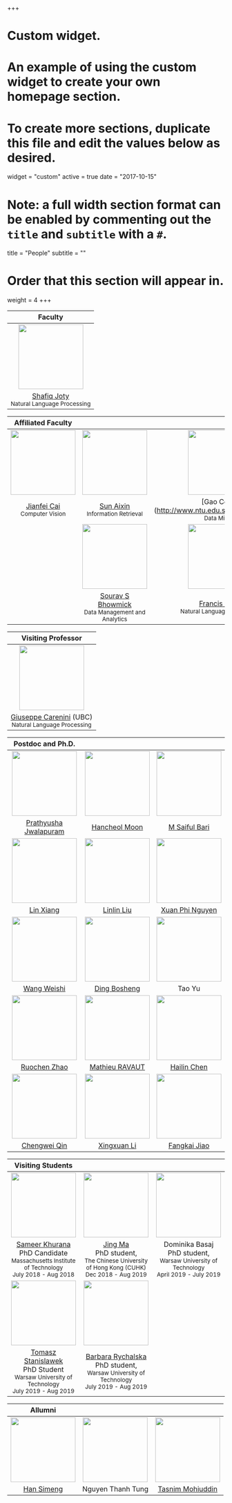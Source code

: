 +++
# Custom widget.
# An example of using the custom widget to create your own homepage section.
# To create more sections, duplicate this file and edit the values below as desired.
widget = "custom"
active = true
date = "2017-10-15"
# Note: a full width section format can be enabled by commenting out the `title` and `subtitle` with a `#`.
title = "People"
subtitle = ""

# Order that this section will appear in.
weight = 4
+++




| Faculty |
|:---: |
| <img class="img-circle" style="width: 150px;" src="./person/Joty.jpg"> |
| [Shafiq Joty](https://raihanjoty.github.io/)<br><small>Natural Language Processing</small>|

| Affiliated Faculty | | | |
|:---: | :---: | :---: | :---: |
| <img class="img-circle" style="width: 150px;" src="./person/cai_.jpeg"> | <img class="img-circle" style="width: 150px;" src="./person/Aixin_.jpg"> | <img class="img-circle" style="width: 150px;" src="./person/gao_.jpg"> | <img class="img-circle" style="width: 150px;" src="./person/andre.jpg">|
| [Jianfei Cai](http://www.ntu.edu.sg/home/asjfcai/)<br> <small>Computer Vision</small> | [Sun Aixin](https://www.ntu.edu.sg/home/axsun/)<br> <small>Information Retrieval</small>| [Gao Cong] (http://www.ntu.edu.sg/home/gaocong/)<br> <small>Data Mining</small>| [Andrea Nanetti] (http://andreananetti.com) <br> <small>Digital Humanities</small>|
| | <img class="img-circle" style="width: 150px;" src="./person/sourav.jpeg"> | <img class="img-circle" style="width: 150px;" src="./person/bond.jpg"> | |
| | [Sourav S Bhowmick](http://www.ntu.edu.sg/home/assourav/)<br> <small>Data Management and Analytics</small> | [Francis Bond](http://www.ntu.edu.sg/home/fcbond/)<br> <small>Natural Language Processing</small>| |



| Visiting Professor |
| :---: |
|<img class="img-circle" style="width: 150px;" src="./person/carenini.jpg">|
| [Giuseppe Carenini](http://www.cs.ubc.ca/~carenini/) (UBC) <br><small>Natural Language Processing</small>| 


|Postdoc and Ph.D. | | |
|:---: | :---: | :---: |
| <img class="img-circle" style="width: 150px;" src="./person/prathyusha.jpg"> | <img class="img-circle" style="width: 150px;" src="./person/han.jpg"> | <img class="img-circle" style="width: 150px;" src="./person/saiful.jpg"> |
| [Prathyusha Jwalapuram](https://pjwalapuram.com) | [Hancheol Moon](https://han8931.github.io/) | [M Saiful Bari](https://sbmaruf.github.io) |
| <img class="img-circle" style="width: 150px;" src="./person/LinXiang.jpg"> | <img class="img-circle" style="width: 150px;" src="./person/linlin.png">  | <img class="img-circle" style="width: 150px;" src="./person/phi.jpg"> |
| [Lin Xiang](https://shawnlimn.github.io) | [Linlin Liu](https://sg.linkedin.com/in/linlin-liu-26392846) | [Xuan Phi Nguyen](https://www.linkedin.com/in/xuanphinguyen/) |
|  <img class="img-circle" style="width: 150px;" src="./person/wang.jpg"> | <img class="img-circle" style="width: 150px;" src="./person/bosheng.jpeg"> | <img class="img-circle" style="width: 150px;" src="./person/tao.jpg"> |
| [Wang Weishi](https://www.linkedin.com/in/weishi-wang/) | [Ding Bosheng](https://www.linkedin.com/in/ding-bosheng-58b3b262/) | Tao Yu |
| <img class="img-circle" style="width: 150px;" src="./person/ruochen.jpg"> | <img class="img-circle" style="width: 150px;" src="./person/ravaut.jpg"> | <img class="img-circle" style="width: 150px;" src="./person/Chen.jpg"> |
| [Ruochen Zhao](https://www.linkedin.com/in/esther-ruochen-zhao-855357150/) | [Mathieu RAVAUT](https://ravoxsg.github.io/)  | [Hailin Chen](https://www.linkedin.com/in/chenhailin/) |
| <img class="img-circle" style="width: 150px;" src="./person/ChengweiQin.jpeg"> |   <img class="img-circle" style="width: 150px;" src="./person/xingxuanli.png"> | <img class="img-circle" style="width: 150px;" src="./person/fengkai.png"> |
| [Chengwei Qin](https://qcwthu.github.io/) | [Xingxuan Li](https://xingxuanli.github.io) | [Fangkai Jiao](http://jiaofangkai.com/)  |


|Visiting Students| | |
|:---:| :---: | :---: |
|<img class="img-circle" style="width: 150px;" src="./person/sameer.jpeg">| <img class="img-circle" style="width: 150px;" src="./person/majing.jpg">| <img class="img-circle" style="width: 150px;" src="./person/dominica.jpg">|
|[Sameer Khurana](http://people.csail.mit.edu/sameerk/) <br> PhD Candidate <br> <small>Massachusetts Institute of Technology <br> July 2018 - Aug 2018</small> | [Jing Ma](https://sites.google.com/site/cuhkjma/) <br> PhD student, <br> <small> The Chinese University of Hong Kong (CUHK) <br>Dec 2018 - Aug 2019 </small>| Dominika Basaj <br> PhD student, <br> <small> Warsaw University of Technology <br>April 2019 - July 2019 </small>|
|<img class="img-circle" style="width: 150px;" src="./person/thomaz.jpg">| <img class="img-circle" style="width: 150px;" src="./person/barbara.jpeg">| |
|[Tomasz Stanislawek](https://pl.linkedin.com/in/tomasz-stanisławek-91092729) <br> PhD Student <br> <small>Warsaw University of Technology  <br> July 2019 - Aug 2019</small> | [Barbara Rychalska](https://www.linkedin.com/in/barbara-rychalska-97825634/) <br> PhD student, <br> <small> Warsaw University of Technology <br>July 2019 - Aug 2019 </small> |


|Allumni| | |
|:---:| :---: |:---:|
| <img class="img-circle" style="width: 150px;" src="./person/simeng.jpg"> | <img class="img-circle" style="width: 150px;" src="./person/thomas.jpg"> | <img class="img-circle" style="width: 150px;" src="./person/tasnim.jpg"> |
| [Han Simeng](https://www.linkedin.com/in/simeng-han-746135159/) | Nguyen Thanh Tung | [Tasnim Mohiuddin](https://taasnim.github.io/) |
